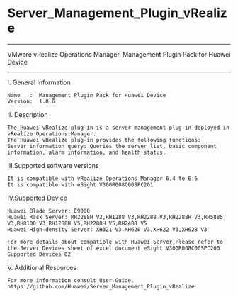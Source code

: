 # Server_Management_Plugin_vRealize

****************************************************************************
VMware vRealize Operations Manager, Management Plugin Pack for Huawei Device
****************************************************************************

I. General Information

    Name   :  Management Plugin Pack for Huawei Device
    Version:  1.0.6

II. Description

    The Huawei vRealize plug-in is a server management plug-in deployed in vRealize Operations Manager.
    The Huawei vRealize plug-in provides the following functions:
    Server information query: Queries the server list, basic component information, alarm information, and health status.

III.Supported software versions

    It is compatible with vRealize Operations Manager 6.4 to 6.6 
    It is compatible with eSight V300R008C00SPC201

IV.Supported Device

    Huawei Blade Server: E9000
    Huawei Rack Server: RH2288H V2,RH1288 V3,RH2288 V3,RH2288H V3,RH5885 V3,RH8100 V3,RH1288H V5,RH2288H V5,RH2488 V5
    Huawei High-density Server: XH321 V3,XH620 V3,XH622 V3,XH628 V3
    
    For more details about compatible with Huawei Server,Please refer to the Server Devices sheet of excel document eSight V300R008C00SPC200 Supported Devices 02

V. Additional Resources

    For more information consult User Guide. https://github.com/Huawei/Server_Management_Plugin_vRealize

